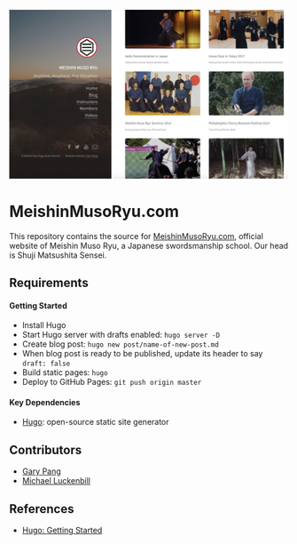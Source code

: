 ![Screenshot of homepage](https://github.com/MeshinSogoBudoRenmei/meishin-muso-ryu-website/blob/readme/screenshot.png)

# MeishinMusoRyu.com
This repository contains the source for [MeishinMusoRyu.com](http://meishinmusoryu.com), official website of Meishin Muso Ryu, a Japanese swordsmanship school. Our head is Shuji Matsushita Sensei.

## Requirements

#### Getting Started
- Install Hugo
- Start Hugo server with drafts enabled: `hugo server -D`
- Create blog post: `hugo new post/name-of-new-post.md`
- When blog post is ready to be published, update its header to say `draft: false`
- Build static pages: `hugo`
- Deploy to GitHub Pages: `git push origin master`

#### Key Dependencies
- [Hugo](https://gohugo.io): open-source static site generator

## Contributors
- [Gary Pang](https://github.com/CodeWritingCow)
- [Michael Luckenbill](https://github.com/mluckenbill)

## References
- [Hugo: Getting Started](https://gohugo.io/getting-started/)
